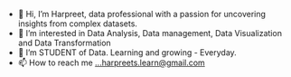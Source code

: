 - 👋 Hi, I’m Harpreet, data professional with a passion for uncovering insights from complex datasets.
- 👀 I’m interested in Data Analysis, Data management, Data Visualization and Data Transformation
- 🌱 I’m STUDENT of Data. Learning and growing - Everyday.
- 📫 How to reach me ...harpreets.learn@gmail.com

<!---
hp-learn/hp-learn is a ✨ special ✨ repository because its `README.md` (this file) appears on your GitHub profile.
You can click the Preview link to take a look at your changes.
--->

